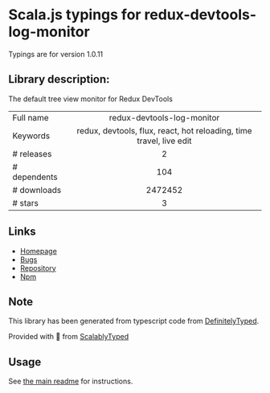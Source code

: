 
# Scala.js typings for redux-devtools-log-monitor

Typings are for version 1.0.11

## Library description:
The default tree view monitor for Redux DevTools

|                    |                 |
| ------------------ | :-------------: |
| Full name          | redux-devtools-log-monitor |
| Keywords           | redux, devtools, flux, react, hot reloading, time travel, live edit |
| # releases         | 2 |
| # dependents       | 104 |
| # downloads        | 2472452 |
| # stars            | 3 |

## Links
- [Homepage](https://github.com/reduxjs/redux-devtools/tree/master/packages/redux-devtools-log-monitor)
- [Bugs](https://github.com/reduxjs/redux-devtools/issues)
- [Repository](https://github.com/reduxjs/redux-devtools)
- [Npm](https://www.npmjs.com/package/redux-devtools-log-monitor)
    


## Note
This library has been generated from typescript code from [DefinitelyTyped](https://definitelytyped.org).

Provided with :purple_heart: from [ScalablyTyped](https://github.com/oyvindberg/ScalablyTyped)

## Usage
See [the main readme](../../readme.md) for instructions.


